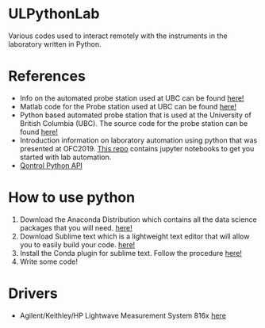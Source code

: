 # ULPythonLab
Various codes used to interact remotely with the instruments in the laboratory written in Python.

# References

* Info on the automated probe station used at UBC can be found [here!](https://siepic.ubc.ca/probestation)
* Matlab code for the Probe station used at UBC can be found [here!](https://www.dropbox.com/s/dl/skhjntjs90sjtv9/SiPhoTestBench.zip)
* Python based automated probe station that is used at the University of British Columbia (UBC). The source code for the probe station can be found [here!](https://github.com/lukasc-ubc/pyOptomip)  
* Introduction information on laboratory automation using python that was presented at OFC2019. [This repo](https://gitlab.com/python4photonics/ofcshortcourse) contains jupyter notebooks to get you started with lab automation.
* [Qontrol Python API](https://qontrol.co.uk/getting-started-with-the-python-api/)

# How to use python
1. Download the Anaconda Distribution which contains all the data science packages that you will need. [here!](https://www.anaconda.com)
2. Download Sublime text which is a lightweight text editor that will allow you to easily build your code. [here!](https://www.sublimetext.com)
3. Install the Conda plugin for sublime text. Follow the procedure [here!](https://docs.anaconda.com/anaconda/user-guide/tasks/integration/sublime/)
4. Write some code!

# Drivers
* Agilent/Keithley/HP Lightwave Measurement System 816x [here](https://www.keysight.com/main/software.jspx?ckey=112417&lc=eng&cc=CA&nid=-11143.0.00&id=112417)

